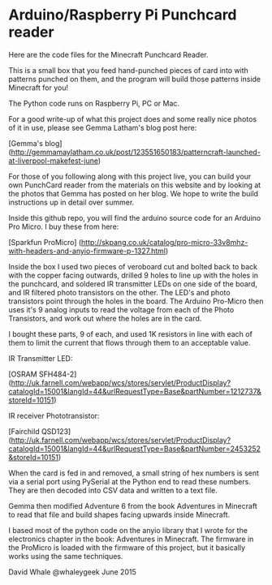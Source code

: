 Arduino/Raspberry Pi Punchcard reader
====

Here are the code files for the Minecraft Punchcard Reader.

This is a small box that you feed hand-punched pieces of card into
with patterns punched on them, and the program will build those patterns
inside Minecraft for you!

The Python code runs on Raspberry Pi, PC or Mac.

For a good write-up of what this project does and some really nice
photos of it in use, please see Gemma Latham's blog post here:

[Gemma's blog] (http://gemmamaylatham.co.uk/post/123551650183/patterncraft-launched-at-liverpool-makefest-june)

For those of you following along with this project live, you can build
your own PunchCard reader from the materials on this website and by
looking at the photos that Gemma has posted on her blog. We hope to write
the build instructions up in detail over summer.

Inside this github repo, you will find the arduino source code for an
Arduino Pro Micro. I buy these from here:

[Sparkfun ProMicro] (http://skpang.co.uk/catalog/pro-micro-33v8mhz-with-headers-and-anyio-firmware-p-1327.html)

Inside the box I used two pieces of veroboard cut and bolted back to back
with the copper facing outwards, drilled 9 holes to line up with the
holes in the punchcard, and soldered IR transmitter LEDs on one side of
the board, and IR filtered photo transistors on the other. The LED's
and photo transistors point through the holes in the board. The Arduino
Pro-Micro then uses it's 9 analog inputs to read the voltage from each
of the Photo Transistors, and work out where the holes are in the card.

I bought these parts, 9 of each, and used 1K resistors in line with
each of them to limit the current that flows through them to an acceptable
value.

IR Transmitter LED:

[OSRAM SFH484-2] (http://uk.farnell.com/webapp/wcs/stores/servlet/ProductDisplay?catalogId=15001&langId=44&urlRequestType=Base&partNumber=1212737&storeId=10151)

IR receiver Phototransistor:

[Fairchild QSD123] (http://uk.farnell.com/webapp/wcs/stores/servlet/ProductDisplay?catalogId=15001&langId=44&urlRequestType=Base&partNumber=2453252&storeId=10151)

When the card is fed in and removed, a small string of hex numbers
is sent via a serial port using PySerial at the Python end to read
these numbers. They are then decoded into CSV data and written to a text
file.

Gemma then modified Adventure 6 from the book Adventures in Minecraft
to read that file and build shapes facing upwards inside Minecraft.

I based most of the python code on the anyio library that I wrote for
the electronics chapter in the book: Adventures in Minecraft. The firmware
in the ProMicro is loaded with the firmware of this project, but it
basically works using the same techniques.

David Whale
@whaleygeek
June 2015

